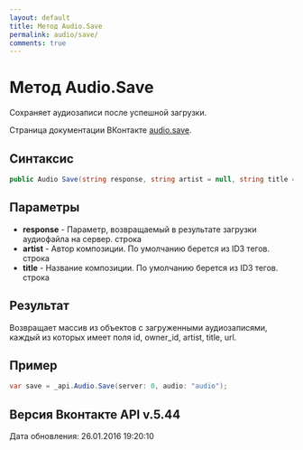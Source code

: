 ```yaml
---
layout: default
title: Метод Audio.Save
permalink: audio/save/
comments: true
---
```

# Метод Audio.Save
Сохраняет аудиозаписи после успешной загрузки.

Страница документации ВКонтакте [audio.save](https://vk.com/dev/audio.save).

## Синтаксис
``` csharp
public Audio Save(string response, string artist = null, string title = null)
```

## Параметры
+ **response** - Параметр, возвращаемый в результате загрузки аудиофайла на сервер. строка
+ **artist** - Автор композиции. По умолчанию берется из ID3 тегов. строка
+ **title** - Название композиции. По умолчанию берется из ID3 тегов. строка

## Результат
Возвращает массив из объектов с загруженными аудиозаписями, каждый из которых имеет поля id, owner_id, artist, title, url.

## Пример
``` csharp
var save = _api.Audio.Save(server: 0, audio: "audio");
```

## Версия Вконтакте API v.5.44
Дата обновления: 26.01.2016 19:20:10
